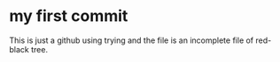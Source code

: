 # my first commit

This is just a github using trying and the file is an incomplete file of red-black tree.
